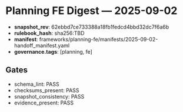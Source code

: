 # Planning FE Digest — 2025-09-02

- **snapshot_rev**: 62ebbd7ce733388a18fb1fedcd4bbd32dc7f6a6b
- **rulebook_hash**: sha256:TBD
- **manifest**: frameworks/planning-fe/manifests/2025-09-02-handoff_manifest.yaml
- **governance.tags**: [planning, fe]

## Gates
- schema_lint: PASS
- checksums_present: PASS
- snapshot_consistency: PASS
- evidence_present: PASS